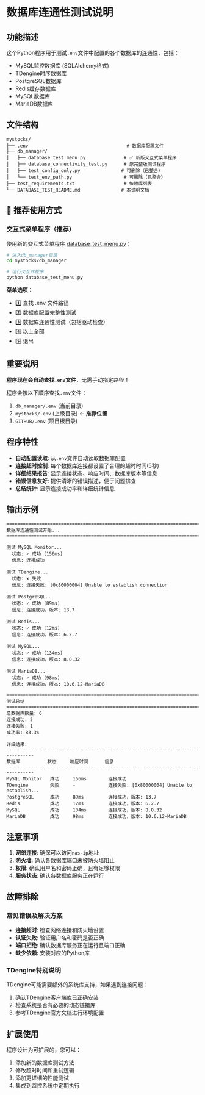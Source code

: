 # 数据库连通性测试说明

## 功能描述

这个Python程序用于测试`.env`文件中配置的各个数据库的连通性，包括：

- MySQL监控数据库 (SQLAlchemy格式)
- TDengine时序数据库
- PostgreSQL数据库
- Redis缓存数据库
- MySQL数据库
- MariaDB数据库

## 文件结构

```
mystocks/
├── .env                                    # 数据库配置文件
├── db_manager/
│   ├── database_test_menu.py              # ✅ 新版交互式菜单程序
│   ├── database_connectivity_test.py      # 原完整版测试程序
│   ├── test_config_only.py               # 可删除（已整合）
│   └── test_env_path.py                   # 可删除（已整合）
├── test_requirements.txt                  # 依赖库列表
└── DATABASE_TEST_README.md               # 本说明文档
```

## 🚀 推荐使用方式

### 交互式菜单程序（推荐）

使用新的交互式菜单程序 [database_test_menu.py](file://d:\MyData\GITHUB\mystocks\db_manager\database_test_menu.py)：

```bash
# 进入db_manager目录
cd mystocks/db_manager

# 运行交互式程序
python database_test_menu.py
```

**菜单选项：**
- 1️⃣ 查找 .env 文件路径
- 2️⃣ 数据库配置完整性测试  
- 3️⃣ 数据库连通性测试（包括驱动检查）
- 4️⃣ 以上全部
- 5️⃣ 退出

## 重要说明

**程序现在会自动查找`.env`文件**，无需手动指定路径！

程序会按以下顺序查找`.env`文件：
1. `db_manager/.env` (当前目录)
2. `mystocks/.env` (上级目录) ← **推荐位置**
3. `GITHUB/.env` (项目根目录)

## 程序特性

- **自动配置读取**: 从`.env`文件自动读取数据库配置
- **连接超时控制**: 每个数据库连接都设置了合理的超时时间(5秒)
- **详细结果报告**: 显示连接状态、响应时间、数据库版本等信息
- **错误信息友好**: 提供清晰的错误描述，便于问题排查
- **总结统计**: 显示连接成功率和详细统计信息

## 输出示例

```
================================================================================
数据库连通性测试开始...
================================================================================

测试 MySQL Monitor...
  状态: ✓ 成功 (156ms)
  信息: 连接成功

测试 TDengine...
  状态: ✗ 失败
  信息: 连接失败: [0x80000004] Unable to establish connection

测试 PostgreSQL...
  状态: ✓ 成功 (89ms)
  信息: 连接成功，版本: 13.7

测试 Redis...
  状态: ✓ 成功 (12ms)
  信息: 连接成功，版本: 6.2.7

测试 MySQL...
  状态: ✓ 成功 (134ms)
  信息: 连接成功，版本: 8.0.32

测试 MariaDB...
  状态: ✓ 成功 (98ms)
  信息: 连接成功，版本: 10.6.12-MariaDB

================================================================================
测试总结
================================================================================
总数据库数量: 6
连接成功: 5
连接失败: 1
成功率: 83.3%

详细结果:
--------------------------------------------------------------------------------
数据库          状态     响应时间      信息
--------------------------------------------------------------------------------
MySQL Monitor   成功     156ms        连接成功
TDengine        失败     -            连接失败: [0x80000004] Unable to establish...
PostgreSQL      成功     89ms         连接成功，版本: 13.7
Redis           成功     12ms         连接成功，版本: 6.2.7
MySQL           成功     134ms        连接成功，版本: 8.0.32
MariaDB         成功     98ms         连接成功，版本: 10.6.12-MariaDB
```

## 注意事项

1. **网络连接**: 确保可以访问`nas-ip`地址
2. **防火墙**: 确认各数据库端口未被防火墙阻止
3. **权限**: 确认用户名和密码正确，且有足够权限
4. **服务状态**: 确认各数据库服务正在运行

## 故障排除

### 常见错误及解决方案

- **连接超时**: 检查网络连接和防火墙设置
- **认证失败**: 验证用户名和密码是否正确
- **端口拒绝**: 确认数据库服务正在运行且端口正确
- **缺少依赖**: 安装对应的Python库

### TDengine特别说明

TDengine可能需要额外的系统库支持，如果遇到连接问题：

1. 确认TDengine客户端库已正确安装
2. 检查系统是否有必要的动态链接库
3. 参考TDengine官方文档进行环境配置

## 扩展使用

程序设计为可扩展的，您可以：

1. 添加新的数据库测试方法
2. 修改超时时间和重试逻辑
3. 添加更详细的性能测试
4. 集成到监控系统中定期执行